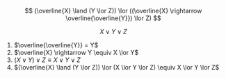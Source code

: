 $$
(\overline{X} \land (Y \lor Z)) \lor ((\overline{X} \rightarrow \overline{\overline{Y}}) \lor Z)
$$

$$
X \lor Y \lor Z
$$


1. $\overline{\overline{Y}} = Y$  
2. $\overline{X} \rightarrow Y \equiv X \lor Y$  
3. $(X \lor Y) \lor Z \equiv X \lor Y \lor Z$  
4. $(\overline{X} \land (Y \lor Z)) \lor (X \lor Y \lor Z) \equiv X \lor Y \lor Z$

